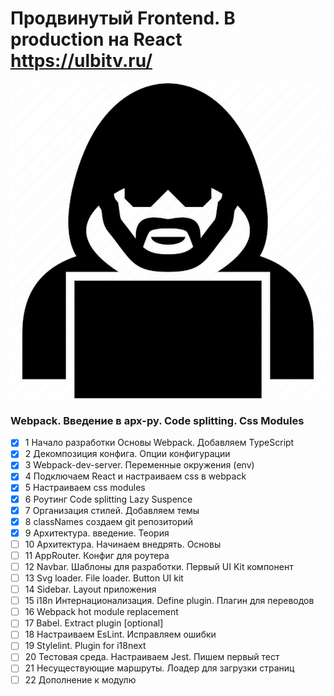 # Продвинутый Frontend. В production на React https://ulbitv.ru/

<img src="doc/images/ulbi.jpeg"  alt="ulbi_photo">

### Webpack. Введение в арх-ру. Code splitting. Css Modules
- [x]  1 Начало разработки Основы Webpack. Добавляем TypeScript
- [x]  2 Декомпозиция конфига. Опции конфигурации
- [x]  3 Webpack-dev-server. Переменные окружения (env)
- [x]  4 Подключаем React и настраиваем css в webpack
- [x]  5 Настраиваем css modules
- [x]  6 Роутинг Code splitting Lazy Suspence
- [x]  7 Организация стилей. Добавляем темы
- [x]  8 classNames создаем git репозиторий
- [X]  9 Архитектура. введение. Теория
- [ ]  10 Архитектура. Начинаем внедрять. Основы
- [ ]  11 AppRouter. Конфиг для роутера
- [ ]  12 Navbar. Шаблоны для разработки. Первый UI Kit компонент
- [ ]  13 Svg loader. File loader. Button UI kit
- [ ]  14 Sidebar. Layout приложения
- [ ]  15 i18n Интернационализация. Define plugin. Плагин для переводов
- [ ]  16 Webpack hot module replacement
- [ ]  17 Babel. Extract plugin [optional]
- [ ]  18 Настраиваем EsLint. Исправляем ошибки
- [ ]  19 Stylelint. Plugin for i18next
- [ ]  20 Тестовая среда. Настраиваем Jest. Пишем первый тест
- [ ]  21 Несуществующие маршруты. Лоадер для загрузки страниц
- [ ]  22 Дополнение к модулю
